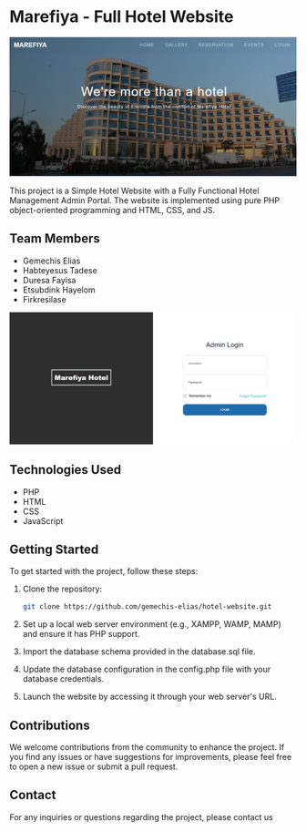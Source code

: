 # Marefiya - Full Hotel Website

![Home Page Screenshot](screenshots/home.png)

This project is a Simple Hotel Website with a Fully Functional Hotel Management Admin Portal. The website is implemented using pure PHP object-oriented programming and HTML, CSS, and JS.

## Team Members

- Gemechis Elias
- Habteyesus Tadese
- Duresa Fayisa
- Etsubdink Hayelom
- Firkresilase

![Admin Page Screenshot](screenshots/login.png)

## Technologies Used

- PHP
- HTML
- CSS
- JavaScript

## Getting Started

To get started with the project, follow these steps:

1. Clone the repository:

   ```bash
   git clone https://github.com/gemechis-elias/hotel-website.git

2. Set up a local web server environment (e.g., XAMPP, WAMP, MAMP) and ensure it has PHP support.

3. Import the database schema provided in the database.sql file.

4. Update the database configuration in the config.php file with your database credentials.

5. Launch the website by accessing it through your web server's URL.

## Contributions
We welcome contributions from the community to enhance the project. If you find any issues or have suggestions for improvements, please feel free to open a new issue or submit a pull request.

## Contact
For any inquiries or questions regarding the project, please contact us
